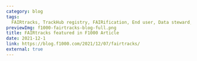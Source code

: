 ```yaml
---
category: blog
tags:
  FAIRtracks, TrackHub registry, FAIRification, End user, Data steward, Developer, FAIR community
previewImg: f1000-fairtracks-blog-full.png
title: FAIRtracks featured in F1000 Article
date: 2021-12-1
link: https://blog.f1000.com/2021/12/07/fairtracks/
external: true
---
```

